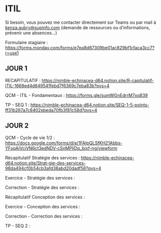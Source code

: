 # ITIL

Si besoin, vous pouvez me contacter directement sur Teams ou par mail à kenza.aubry@supinfo.com (demande de ressources ou d'informations, prévenir une absences...)

Formulaire stagiaire : https://forms.monday.com/forms/e7ea8d67309be01ac829bf1cfaca3cc7?r=use1

## JOUR 1

RECAPITULATIF : https://nimble-echinacea-d64.notion.site/R-capitulatif-ITIL-1668ed4d849541febd7f6369c7eba83b?pvs=4

QCM - ITIL - Fondamentaux : https://forms.gle/sumWGnEdrrM7xq839

TP - SEQ 1 : https://nimble-echinacea-d64.notion.site/SEQ-1-5-points-ff31b267a7c8402ebeda70fb3f81c58d?pvs=4

## JOUR 2

QCM - Cycle de vie 1/2 : https://docs.google.com/forms/d/e/1FAIpQLSfKH21Abbs-YFsqAiVcjVN6ct3edNDV-cSnMPliDq_bjxf-ng/viewform

Récapitulatif Stratégie des services : https://nimble-echinacea-d64.notion.site/Strat-gie-des-services-98da494cf0b54cb3afd38abd20dadf56?pvs=4

Exercice - Stratégie des services : 

Correction - Stratégie des services : 

Récapitulatif Conception des services : 

Exercice - Conception des services : 

Correction - Correction des services : 

TP - SEQ 2 : 
